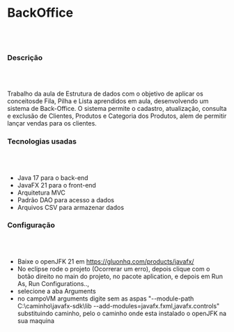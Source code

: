 # BackOffice
<br><br>

### Descrição
<br><br>

Trabalho da aula de Estrutura de dados com o objetivo de aplicar os conceitosde Fila, Pilha e Lista aprendidos em aula, desenvolvendo um sistema de Back-Office.
O sistema permite o cadastro, atualização, consulta e exclusão de Clientes, Produtos e Categoria dos Produtos, alem de permitir lançar vendas para os clientes.

### Tecnologias usadas

<br><br>

- Java 17 para o back-end
- JavaFX 21 para o front-end
- Arquitetura MVC
- Padrão DAO para acesso a dados
- Arquivos CSV para armazenar dados


### Configuração

<br><br>

- Baixe o openJFK 21 em https://gluonhq.com/products/javafx/
- No eclipse rode o projeto (Ocorrerar um erro), depois clique com o botão direito no main do projeto, no pacote aplication, e depois em Run As, Run Configurations.., 
- selecione a aba Arguments 
- no campoVM arguments digite sem as aspas "--module-path C:\caminho\javafx-sdk\lib --add-modules=javafx.fxml,javafx.controls" substituindo caminho, pelo o caminho onde esta instalado o openJFK na sua maquina


